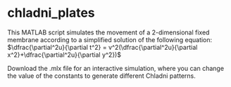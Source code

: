 # chladni_plates

This MATLAB script simulates the movement of a 2-dimensional fixed membrane according to a simplified solution of the following equation: <br>
$\dfrac{\partial^2u}{\partial t^2} = v^2(\dfrac{\partial^2u}{\partial x^2}+\dfrac{\partial^2u}{\partial y^2})$

Download the .mlx file for an interactive simulation, where you can change the value of the constants to generate different Chladni patterns.
